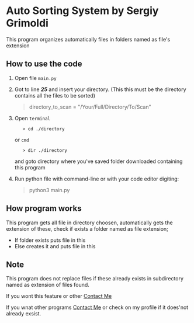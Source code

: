 # **Auto Sorting System by Sergiy Grimoldi**

This program organizes automatically files in folders named as file's extension 

## How to use the code

 1. Open file  `main.py`
 2. Got to line ***25***
      and insert your directory. (This this must be the directory contains all the files to be sorted)

      > directory_to_scan = "/Your/Full/Directory/To/Scan"


 3. Open `terminal` 
 
           > cd ./directory
      or `cmd` 
      
           > dir ./directory
           

      and goto directory where you've saved folder downloaded containing this program

 3. Run python file with command-line or with your code editor digiting: 
      > python3 main.py

## How program works

This program gets all file in directory choosen, automatically gets the extension of these, check if exists a folder named as file extension;
   - If folder exists puts file in this
   - Else creates it and puts file in this

## Note

This program does not replace files if these already exists in subdirectory named as extension of files found.

If you wont this feature or other [Contact Me](mailto:grimo.sergiy@icloud.com)

If you wnat other programs [Contact Me](mailto:grimo.sergiy@icloud.com) or check on my profile if it does'not already exsist.
